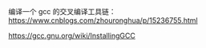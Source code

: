 编译一个 gcc 的交叉编译工具链：https://www.cnblogs.com/zhouronghua/p/15236755.html

https://gcc.gnu.org/wiki/InstallingGCC